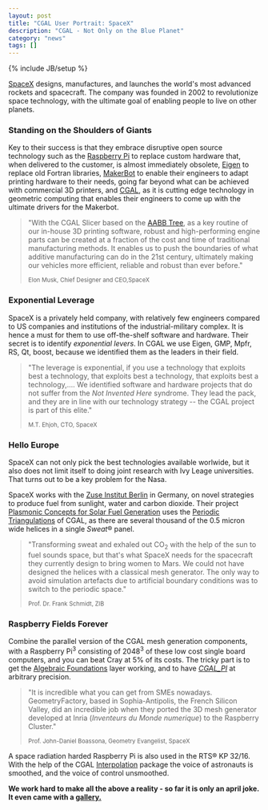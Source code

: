 ```yaml
---
layout: post
title: "CGAL User Portrait: SpaceX"
description: "CGAL - Not Only on the Blue Planet"
category: "news"
tags: []
---
```

{% include JB/setup %}

<p><a href="http://www.spacex.com/">SpaceX</a> designs, manufactures,
and launches the world's most advanced rockets and spacecraft.  The
company was founded in 2002 to revolutionize space technology, with
the ultimate goal of enabling people to live on other planets.</p>

<h3>Standing on the Shoulders of Giants</h3>

<p>Key to their success is that they embrace disruptive open source
technology such as the 
<a href="http://www.raspberrypi.org/">Raspberry Pi</a> to replace custom
hardware that, when delivered to the customer, is almost immediately obsolete, 
<a href="http://eigen.tuxfamily.org">Eigen</a> to replace old
Fortran libraries, 
<a href="http://www.makerbot.com/">MakerBot</a> to enable their engineers
to adapt printing hardware to their needs, going far beyond what can be achieved with 
commercial 3D printers, 
and <a href="http://www.cgal.org">CGAL</a>, as it is cutting edge technology in 
geometric computing that enables their engineers to come up with the ultimate
drivers for the Makerbot.<p>



<blockquote>
<p>"With the CGAL Slicer based on the 
<a href="http://doc.cgal.org/latest/Manual/packages.html#PkgAABB_treeSummary">AABB Tree</a>, as a key routine of our 
in-house 3D printing software, robust and high-performing
engine parts can be created at a fraction of the cost and time of
traditional manufacturing methods.  It enables us to push the boundaries
of what additive manufacturing can do in the 21st century, ultimately
making our vehicles more efficient, reliable and robust than ever
before."</p>
 <p><small>Elon Musk, Chief Designer and CEO,SpaceX</small></p>
</blockquote>


<h3>Exponential Leverage</h3>

<p>SpaceX is a privately held company, with relatively few engineers
compared to US companies and institutions of the industrial-military complex.
It is hence a must for them to use off-the-shelf software and hardware.
Their secret is to identify <em>exponential levers</em>. In CGAL we
use Eigen, GMP, Mpfr, RS, Qt, boost, because we identified them as
the leaders in their field.</p>


<blockquote>
<p>"The leverage is exponential, if you use a technology that exploits
best a technology, that exploits best a technology, that exploits best a technology,....  We identified
software and hardware projects that do not suffer from the <em>Not Invented Here</em>
syndrome. They lead the pack, and they are in line with our technology strategy --
the CGAL project is part of this elite."</p>
 <p><small>M.T. Ehjoh, CTO, SpaceX</small></p>
</blockquote>



<h3>Hello Europe</h3>

<p>SpaceX can not only pick the best technologies available worlwide, 
but it also does not limit itself to doing joint research with
Ivy Leage universities. That turns out to be a key problem for the Nasa.<p>

<p>SpaceX works with the <a href="http://www.zib.de">Zuse Institut Berlin</a> in
Germany, on novel strategies to produce fuel from sunlight, water and carbon dioxide.
Their project<a href="http://www.zib.de/projects/plasmonic-concepts-solar-fuel-generation">
Plasmonic Concepts for Solar Fuel Generation</a> uses the 
<a href="http://doc.cgal.org/latest/Manual/packages.html#PkgPeriodic3Triangulation3Summary">Periodic Triangulations</a> of CGAL, as there are several thousand of the 0.5 micron wide helices in a single <em>Sweat</em>&reg; panel.</p>

<blockquote>
<p>"Transforming sweat and exhaled out CO<sub>2</sub> with the help of the sun to fuel sounds space,
but that's what SpaceX needs for the spacecraft they currently design to bring women to Mars.
We could not have designed the helices with a classical mesh generator.
The only way to avoid simulation artefacts due to artificial boundary conditions was to switch to the periodic space."</p>
<p><small>Prof. Dr. Frank Schmidt, ZIB</small></p>
</blockquote>



<h3>Raspberry Fields Forever</h3>

<p>Combine the parallel version of the CGAL mesh generation components, 
with a Raspberry Pi<sup>3</sup> consisting of 2048<sup>3</sup> of these
low cost single board computers, and
you can beat Cray at 5&#37; of its costs. The tricky part is to
get the <a href="http://doc.cgal.org/latest/Manual/packages.html#PkgAlgebraicFoundationsSummary">Algebraic Foundations</a> layer working, and to have <a href="http://doc.cgal.org/latest/Number_types/group__PkgNumberTypes.html#gaad1ab6a12affa6daba8724bd40523753"><em>CGAL_PI</em></a> at
arbitrary precision.<p>

<blockquote>
<p>"It is incredible what you can get from SMEs nowadays. 
GeometryFactory, based in Sophia-Antipolis, the French Silicon Valley,
did an incredible job when they ported the 3D mesh generator developed at Inria
(<em>Inventeurs du Monde numerique</em>) to the Raspberry Cluster."</p>
 <p><small>Prof. John-Daniel Boassona, Geometry Evangelist, SpaceX</small></p>
</blockquote>


<p>A space radiation harded Raspberry Pi is also used in the RTS&reg;
KP 32/16. With the help of the CGAL 
<a href="http://doc.cgal.org/latest/Manual/packages.html#PkgInterpolation2Summary">Interpolation</a> package the voice of astronauts is smoothed,  and the voice of control unsmoothed.
</p>


<p><b>We work hard to make all the above a reality - so far it is only an april joke.
It even came with a <a href="{{ site.baseurl }}/April2015.html">gallery.</a></b></p>

